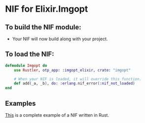 # NIF for Elixir.Imgopt

## To build the NIF module:

- Your NIF will now build along with your project.

## To load the NIF:

```elixir
defmodule Imgopt do
    use Rustler, otp_app: :imgopt_elixir, crate: "imgopt"

    # When your NIF is loaded, it will override this function.
    def add(_a, _b), do: :erlang.nif_error(:nif_not_loaded)
end
```

## Examples

[This](https://github.com/hansihe/NifIo) is a complete example of a NIF written in Rust.
